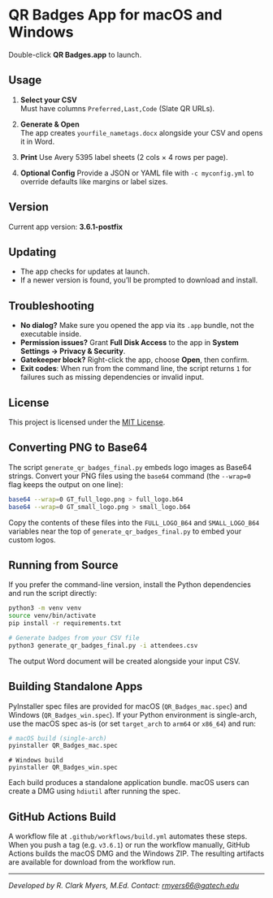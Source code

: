 # QR Badges App for macOS and Windows

Double-click **QR Badges.app** to launch.

## Usage

1. **Select your CSV**  
   Must have columns `Preferred,Last,Code` (Slate QR URLs).

2. **Generate & Open**  
   The app creates `yourfile_nametags.docx` alongside your CSV and opens it in Word.

3. **Print**
   Use Avery 5395 label sheets (2 cols × 4 rows per page).
4. **Optional Config**
   Provide a JSON or YAML file with `-c myconfig.yml` to override defaults like margins or label sizes.

## Version

Current app version: **3.6.1-postfix**

## Updating

- The app checks for updates at launch.  
- If a newer version is found, you’ll be prompted to download and install.

## Troubleshooting

- **No dialog?** Make sure you opened the app via its `.app` bundle, not the executable inside.
- **Permission issues?** Grant **Full Disk Access** to the app in **System Settings → Privacy & Security**.
- **Gatekeeper block?** Right-click the app, choose **Open**, then confirm.
- **Exit codes**: When run from the command line, the script returns `1` for
  failures such as missing dependencies or invalid input.

## License

This project is licensed under the [MIT License](LICENSE).

## Converting PNG to Base64

The script `generate_qr_badges_final.py` embeds logo images as Base64 strings.
Convert your PNG files using the `base64` command (the `--wrap=0` flag keeps the
output on one line):

```bash
base64 --wrap=0 GT_full_logo.png > full_logo.b64
base64 --wrap=0 GT_small_logo.png > small_logo.b64
```

Copy the contents of these files into the `FULL_LOGO_B64` and `SMALL_LOGO_B64`
variables near the top of `generate_qr_badges_final.py` to embed your custom
logos.

## Running from Source

If you prefer the command-line version, install the Python dependencies and run
the script directly:

```bash
python3 -m venv venv
source venv/bin/activate
pip install -r requirements.txt

# Generate badges from your CSV file
python3 generate_qr_badges_final.py -i attendees.csv
```

The output Word document will be created alongside your input CSV.

## Building Standalone Apps

PyInstaller spec files are provided for macOS (`QR_Badges_mac.spec`) and Windows (`QR_Badges_win.spec`).
If your Python environment is single-arch, use the macOS spec as-is (or set
`target_arch` to `arm64` or `x86_64`) and run:

```bash
# macOS build (single-arch)
pyinstaller QR_Badges_mac.spec
```

```
# Windows build
pyinstaller QR_Badges_win.spec
```

Each build produces a standalone application bundle. macOS users can create a DMG using `hdiutil` after running the spec.

## GitHub Actions Build

A workflow file at `.github/workflows/build.yml` automates these steps. When you push a tag (e.g. `v3.6.1`) or run the workflow manually, GitHub Actions builds the macOS DMG and the Windows ZIP. The resulting artifacts are available for download from the workflow run.

---
*Developed by R. Clark Myers, M.Ed.*
*Contact: rmyers66@gatech.edu*

